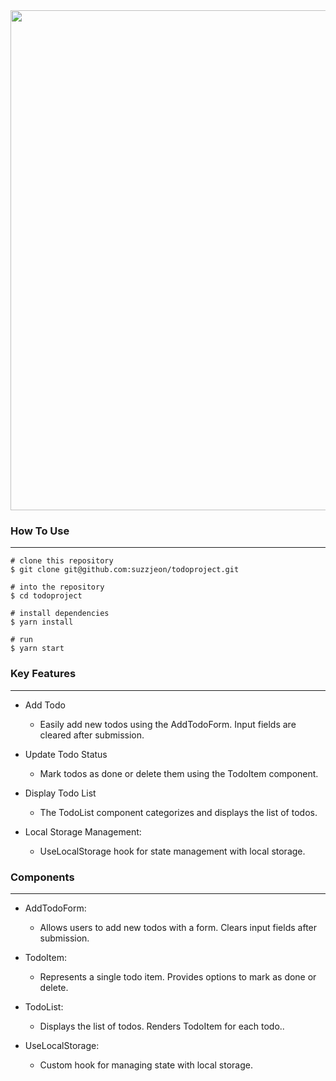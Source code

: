 <img width="800px" src=https://github.com/suzzjeon/todoproject/assets/133937368/870b6b55-2d55-42c9-9654-a603012a8bb8/>


### How To Use

---

```
# clone this repository
$ git clone git@github.com:suzzjeon/todoproject.git

# into the repository
$ cd todoproject

# install dependencies
$ yarn install

# run
$ yarn start
```

### Key Features

---

- Add Todo
     - Easily add new todos using the AddTodoForm. Input fields are cleared after submission.

 - Update Todo Status
    - Mark todos as done or delete them using the TodoItem component.

- Display Todo List
    - The TodoList component categorizes and displays the list of todos.

-  Local Storage Management:
    - UseLocalStorage hook for state management with local storage.

### Components

---

- AddTodoForm: 
    - Allows users to add new todos with a form. Clears input fields after submission.

- TodoItem: 
    - Represents a single todo item. Provides options to mark as done or delete.

- TodoList: 
    - Displays the list of todos. Renders TodoItem for each todo..

- UseLocalStorage: 
    - Custom hook for managing state with local storage.
